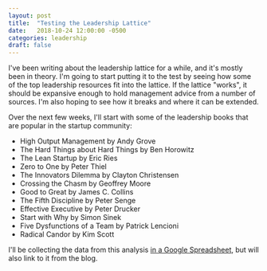 ```yaml
---
layout: post
title:  "Testing the Leadership Lattice"
date:   2018-10-24 12:00:00 -0500
categories: leadership
draft: false
---
```


I've been writing about the leadership lattice for a while, and it's mostly been in theory. I'm going to start putting it to the test by seeing how some of the top leadership resources fit into the lattice. If the lattice "works", it should be expansive enough to hold management advice from a number of sources. I'm also hoping to see how it breaks and where it can be extended.

Over the next few weeks, I'll start with some of the leadership books that are popular in the startup community:

- High Output Management by Andy Grove
- The Hard Things about Hard Things by Ben Horowitz
- The Lean Startup by Eric Ries
- Zero to One by Peter Thiel
- The Innovators Dilemma by Clayton Christensen
- Crossing the Chasm by Geoffrey Moore
- Good to Great by James C. Collins
- The Fifth Discipline by Peter Senge
- Effective Executive by Peter Drucker
- Start with Why by Simon Sinek
- Five Dysfunctions of a Team by Patrick Lencioni
- Radical Candor by Kim Scott

I'll be collecting the data from this analysis [in a Google Spreadsheet](https://docs.google.com/spreadsheets/d/1_b6q-XxuldiAuRPUSapd_P9oe0a6WQZh8HkaNhlKXb0/edit#gid=0), but will also link to it from the blog.

